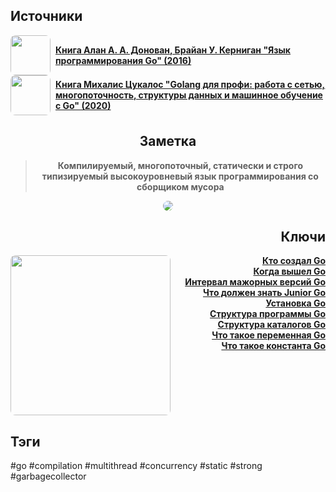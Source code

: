 <h2 align="left">Источники</h2>
<div style="text-align: left">
	<ul style="padding: 0; list-style-type: none; display: flex; flex-direction: column; align-items: left;">
		<li style="display: flex; align-items: center">
			<img
			style="border-radius: 8px; margin-right: 8px; width: 64px; height: 64px; object-fit: cover"
			src="https://sun9-10.userapi.com/impf/c840132/v840132618/2369c/RxOhUx5AZ8I.jpg?size=838x1200&quality=96&sign=5d8a28b7c219c3e3d1701d96d34bc85c&type=album"
			/>
			<strong><a href="https://vk.com/wall-54530371_155159">Книга Алан А. А. Донован, Брайан У. Керниган "Язык программирования Go" (2016)</a></strong>
	    </li>
	    <li style="display: flex; align-items: center">
			<img
			style="border-radius: 8px; margin-right: 8px; width: 64px; height: 64px; object-fit: cover"
			src="https://sun9-21.userapi.com/impg/BzwfgnHla1jSpRfQFGMTtNmAByGtbCB7xdJZJw/3dXII-HzNDU.jpg?size=490x682&quality=96&sign=63a3397344c18e7a2ea2c2a2f9568f04&type=album"
			/>
			<strong><a href="https://vk.com/wall-167789771_1523">Книга Михалис Цукалос "Golang для профи: работа с сетью, многопоточность, структуры данных и машинное обучение с Go" (2020)</a></strong>
		</li>
	</ul>
</div>
<h2 align="center">Заметка</h2>
<blockquote align="center">
	<strong><p>Компилируемый, многопоточный, статически и строго типизируемый высокоуровневый язык программирования со сборщиком мусора</p></strong>
</blockquote>
<center>
<img style="border-radius: 8px;" src="https://i.pinimg.com/originals/f0/1f/69/f01f692c14ed47421cbc564ae4bf0ed3.png" />
</center>
<h2 align="right">Ключи</h2>
<div style="display: flex; align-items: flex-start;">
  <img style="border-radius: 8px;" src="https://knowasap.com/wp-content/uploads/2020/04/golang.png" width="256" />
  <ul style="list-style-type: none; margin: 0; padding: 0; text-align: right; flex-grow: 1;">
    <li><strong><a href="obsidian://open?file=Go/Кто создал Go">Кто создал Go</a></strong></li>
    <li><strong><a href="obsidian://open?file=Go/Когда вышел Go">Когда вышел Go</a></strong></li>
    <li><strong><a href="obsidian://open?file=Go/Интервал мажорных версий Go">Интервал мажорных версий Go</a></strong></li>
    <li><strong><a href="obsidian://open?file=Go/Что должен знать Junior Go">Что должен знать Junior Go</a></strong></li>
    <li><strong><a href="obsidian://open?file=Go/Установка Go">Установка Go</a></strong></li>
    <li><strong><a href="obsidian://open?file=Go/Структура программы Go">Структура программы Go</a></strong></li>
    <li><strong><a href="obsidian://open?file=Go/Структура каталогов Go">Структура каталогов Go</a></strong></li>
    <li><strong><a href="obsidian://open?file=Go/Variables/Что такое переменная Go">Что такое переменная Go</a></strong></li>
    <li><strong><a href="obsidian://open?file=Go/Variables/Что такое константа Go">Что такое константа Go</a></strong></li>
  </ul>
</div>
<h2 align="left">Тэги</h2>
#go #compilation #multithread #concurrency #static #strong #garbagecollector